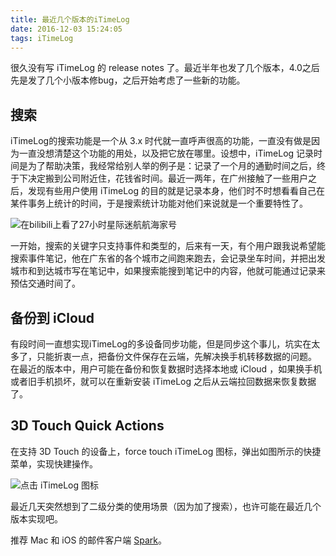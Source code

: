 ```yaml
---
title: 最近几个版本的iTimeLog
date: 2016-12-03 15:24:05
tags: iTimeLog
---
```

很久没有写 iTimeLog 的 release notes 了。最近半年也发了几个版本，4.0之后先是发了几个小版本修bug，之后开始考虑了一些新的功能。

## 搜索
iTimeLog的搜索功能是一个从 3.x 时代就一直呼声很高的功能，一直没有做是因为一直没想清楚这个功能的用处，以及把它放在哪里。设想中，iTimeLog 记录时间是为了帮助决策，我经常给别人举的例子是：记录了一个月的通勤时间之后，终于下决定搬到公司附近住，花钱省时间。最近一两年，在广州接触了一些用户之后，发现有些用户使用 iTimeLog 的目的就是记录本身，他们时不时想看看自己在某件事务上统计的时间，于是搜索统计功能对他们来说就是一个重要特性了。

![][image-1]

一开始，搜索的关键字只支持事件和类型的，后来有一天，有个用户跟我说希望能搜索事件笔记，他在广东省的各个城市之间跑来跑去，会记录坐车时间，并把出发城市和到达城市写在笔记中，如果搜索能搜到笔记中的内容，他就可能通过记录来预估交通时间了。
## 备份到 iCloud
有段时间一直想实现iTimeLog的多设备同步功能，但是同步这个事儿，坑实在太多了，只能折衷一点，把备份文件保存在云端，先解决换手机转移数据的问题。
在最近的版本中，用户可能在备份和恢复数据时选择本地或 iCloud ，如果换手机或者旧手机损坏，就可以在重新安装 iTimeLog 之后从云端拉回数据来恢复数据了。

## 3D Touch Quick Actions
在支持 3D Touch 的设备上，force touch iTimeLog 图标，弹出如图所示的快捷菜单，实现快建操作。

![点击 iTimeLog 图标][image-2]

最近几天突然想到了二级分类的使用场景（因为加了搜索），也许可能在最近几个版本实现吧。

推荐 Mac 和 iOS 的邮件客户端 [Spark][1]。

[1]:	https://sparkmailapp.com

[image-1]:	http://oaaaw441f.bkt.clouddn.com/2016-12-03-search.jpg "在bilibili上看了27小时星际迷航航海家号"
[image-2]:	http://oaaaw441f.bkt.clouddn.com/2016-12-03-touch.jpg "点击 iTimeLog 图标"